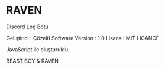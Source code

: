 # RAVEN
Discord Log Botu


Geliştirici : Çözelti Software
Version : 1.0
Lisans : MIT LICANCE





JavaScript ile oluşturuldu.

BEAST BOY & RAVEN
